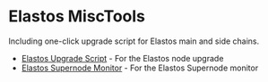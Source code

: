 # Elastos MiscTools
Including one-click upgrade script for Elastos main and side chains.

- [Elastos Upgrade Script](https://github.com/elastos/Elastos.ELA.MiscTools/docs) - For the Elastos node upgrade
- [Elastos Supernode Monitor](https://github.com/elastos/Elastos.ELA.Monitor) - For the Elastos Supernode monitor


